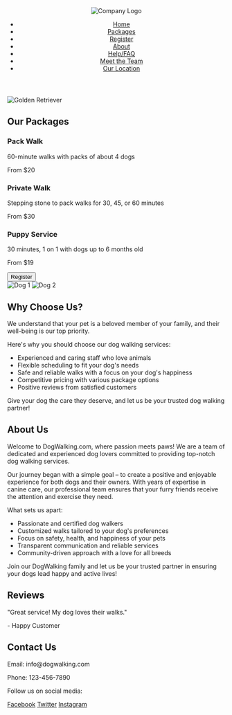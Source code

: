 <!DOCTYPE html>
<html lang="en">
<head>
    <meta charset="UTF-8">
    <meta name="viewport" content="width=device-width, initial-scale=1.0">
    <link rel="stylesheet" href="styles.css">
    <script defer src="script.js"></script>
    <title>Dog Walking</title>
</head>
<body>

  <header>
    <img src="logo.png" alt="Company Logo">
    <nav>
      <ul>
        <li><a href="#home">Home</a></li>
        <li><a href="#packages">Packages</a></li>
        <li><a href="#register">Register</a></li>
        <li><a href="#about">About</a></li>
        <li><a href="#faq">Help/FAQ</a></li>
        <li><a href="#team">Meet the Team</a></li>
        <li><a href="#location">Our Location</a></li>
      </ul>
    </nav>
  </header>

<body>
        <img src="goldenRetriever.png" alt=" Golden Retriever">
</body>

  <main>
    <section id="packages">
      <h2>Our Packages</h2>
      <div class="package">
        <h3>Pack Walk</h3>
        <p>60-minute walks with packs of about 4 dogs</p>
        <p>From $20</p>
      </div>
      <div class="package">
        <h3>Private Walk</h3>
        <p>Stepping stone to pack walks for 30, 45, or 60 minutes</p>
        <p>From $30</p>
      </div>
      <div class="package">
        <h3>Puppy Service</h3>
        <p>30 minutes, 1 on 1 with dogs up to 6 months old</p>
        <p>From $19</p>
      </div>
    </section>

 <section id="home">
      <button id="registerButton" onclick="location.href='#register'">Register</button>
      <div id="dogPhotos">
        <img src="dog1.jpg" alt="Dog 1">
        <img src="dog2.jpg" alt="Dog 2">
        <!-- Add more dog images -->
      </div>
      <div id="whyChooseUs">
  <h2>Why Choose Us?</h2>
  <p>We understand that your pet is a beloved member of your family, and their well-being is our top priority.</p>
  <p>Here's why you should choose our dog walking services:</p>
  <ul>
    <li>Experienced and caring staff who love animals</li>
    <li>Flexible scheduling to fit your dog's needs</li>
    <li>Safe and reliable walks with a focus on your dog's happiness</li>
    <li>Competitive pricing with various package options</li>
    <li>Positive reviews from satisfied customers</li>
  </ul>
  <p>Give your dog the care they deserve, and let us be your trusted dog walking partner!</p>
</div>


<div id="aboutUs">
  <h2>About Us</h2>
  <p>Welcome to DogWalking.com, where passion meets paws! We are a team of dedicated and experienced dog lovers committed to providing top-notch dog walking services.</p>
  <p>Our journey began with a simple goal – to create a positive and enjoyable experience for both dogs and their owners. With years of expertise in canine care, our professional team ensures that your furry friends receive the attention and exercise they need.</p>
  <p>What sets us apart:</p>
  <ul>
    <li>Passionate and certified dog walkers</li>
    <li>Customized walks tailored to your dog's preferences</li>
    <li>Focus on safety, health, and happiness of your pets</li>
    <li>Transparent communication and reliable services</li>
    <li>Community-driven approach with a love for all breeds</li>
  </ul>
  <p>Join our DogWalking family and let us be your trusted partner in ensuring your dogs lead happy and active lives!</p>
</div>

 <div id="reviews">
        <h2>Reviews</h2>
        <div class="review">
          <p>"Great service! My dog loves their walks."</p>
          <p>- Happy Customer</p>
        </div>
        <!-- Add more reviews -->
      </div>
      <div id="contact">
        <h2>Contact Us</h2>
        <p>Email: info@dogwalking.com</p>
        <p>Phone: 123-456-7890</p>
      </div>
    </section>
  </main>

  <footer>
    <div id="contactFooter">
      <p>Follow us on social media:</p>
      <a href="#" target="_blank">Facebook</a>
      <a href="#" target="_blank">Twitter</a>
      <a href="#" target="_blank">Instagram</a>
    </div>
  </footer>

</body>
</html>

